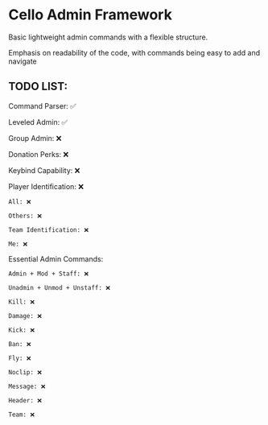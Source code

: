 # Cello Admin Framework

Basic lightweight admin commands with a flexible structure. 

Emphasis on readability of the code, with commands being easy to add and navigate

## TODO LIST:
Command Parser: ✅

Leveled Admin: ✅

Group Admin: ❌

Donation Perks: ❌

Keybind Capability: ❌

Player Identification: ❌

    All: ❌

    Others: ❌

    Team Identification: ❌

    Me: ❌

Essential Admin Commands:

    Admin + Mod + Staff: ❌

    Unadmin + Unmod + Unstaff: ❌

    Kill: ❌

    Damage: ❌

    Kick: ❌

    Ban: ❌

    Fly: ❌

    Noclip: ❌

    Message: ❌

    Header: ❌
    
    Team: ❌